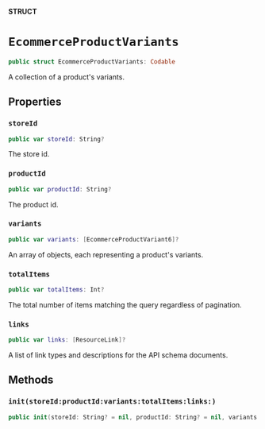 **STRUCT**

# `EcommerceProductVariants`

```swift
public struct EcommerceProductVariants: Codable
```

A collection of a product&#x27;s variants.

## Properties
### `storeId`

```swift
public var storeId: String?
```

The store id.

### `productId`

```swift
public var productId: String?
```

The product id.

### `variants`

```swift
public var variants: [EcommerceProductVariant6]?
```

An array of objects, each representing a product&#x27;s variants.

### `totalItems`

```swift
public var totalItems: Int?
```

The total number of items matching the query regardless of pagination.

### `links`

```swift
public var links: [ResourceLink]?
```

A list of link types and descriptions for the API schema documents.

## Methods
### `init(storeId:productId:variants:totalItems:links:)`

```swift
public init(storeId: String? = nil, productId: String? = nil, variants: [EcommerceProductVariant6]? = nil, totalItems: Int? = nil, links: [ResourceLink]? = nil)
```
